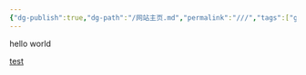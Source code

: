 ```yaml
---
{"dg-publish":true,"dg-path":"/网站主页.md","permalink":"///","tags":["gardenEntry"]}
---
```



hello world

[test](test.md)